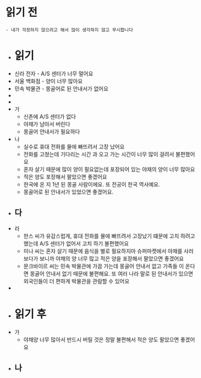 # 읽기 전
	- 내가 걱정하지 않으려고 해서 많이 생각하지 않고 무시합니다
- # 읽기
- 신라 전자 - A/S 센터가 너무 멀어요
- 서울 백화점 - 양이 너무 많아요
- 민속 박물관 - 몽골어로 된 안내서가 없어요
-
-
- 가
	- 신촌에 A/S 센터가 없다
	- 야채가 남아서 버린다
	- 몽골어 안내서가 필요하다
- 나
	- 실수로 휴대 전화를 물에 빠뜨려서 고장 났어요
	- 전화를 고쳤는데 기다리는 시간 과 오고 가는 시간이 너무 많이 걸려서 불편했어요
	- 혼자 살기 때문에 많이 양이 필요없는데 포장되어 있는 야채의 양이 너무 많아요
	- 적은 양도 포장해서 팔았으면 좋겠어요
	- 한국에 온 지 1년 된 몽골 사람이에요. 또 전공이 한국 역사예요.
	- 몽골어로 된 안내서가 있었으면 좋겠어요.
- 다
	-
- 라
	- 한스 씨가 유감스럽게, 휴대 전화를 물에 빠뜨려서 고장났기 떄문에 고치 하려고 했는데  A/S 센터가 없어서 고치 하기 불편했어요
	- 미나 씨는 혼자 살기 때문에 음식을 별로 필요하지마 슈퍼마켓에서 야채를 사러 보다가 보니까 야채의 양 너무 많고 적은 양을 포장해서 팔았으면 좋겠어요
	- 문크바이르 씨는 민속 박물관에 가끔 가는데 몽골어 안내서 없고 가족들 이 온다면 몽골어 안내서 없기 때문에 불편해요. 또 여러 나라 말로 된 안내서가 있으면 외국인들이 더 편하게 박물관을 관람할 수 있어요
-
- # 읽기 후
- 가
	- 야채양 너무 많아서 반드시 버릴 것은 정말 불편해서 적은 양도 팔았으면 좋겠어요
- 나
	-